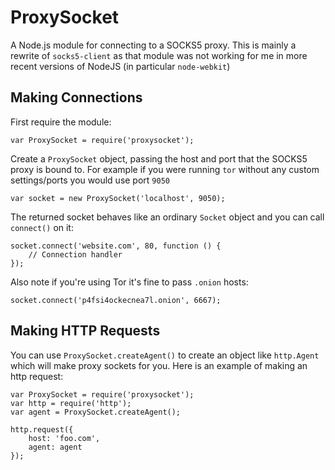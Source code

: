 # ProxySocket

A Node.js module for connecting to a SOCKS5 proxy. This is mainly
a rewrite of `socks5-client` as that module was not working for me in more
recent versions of NodeJS (in particular `node-webkit`)

## Making Connections

First require the module:

	var ProxySocket = require('proxysocket');

Create a `ProxySocket` object, passing the host and port
that the SOCKS5 proxy is bound to. For example if you were
running `tor` without any custom settings/ports you would
use port `9050`

	var socket = new ProxySocket('localhost', 9050);

The returned socket behaves like an ordinary `Socket` object
and you can call `connect()` on it:

	socket.connect('website.com', 80, function () {
		// Connection handler
	});

Also note if you're using Tor it's fine to pass `.onion` hosts:

	socket.connect('p4fsi4ockecnea7l.onion', 6667);


## Making HTTP Requests

You can use `ProxySocket.createAgent()` to create an object
like `http.Agent` which will make proxy sockets for you. Here is
an example of making an http request:

	var ProxySocket = require('proxysocket');
	var http = require('http');
	var agent = ProxySocket.createAgent();

	http.request({
		host: 'foo.com',
		agent: agent
	});
